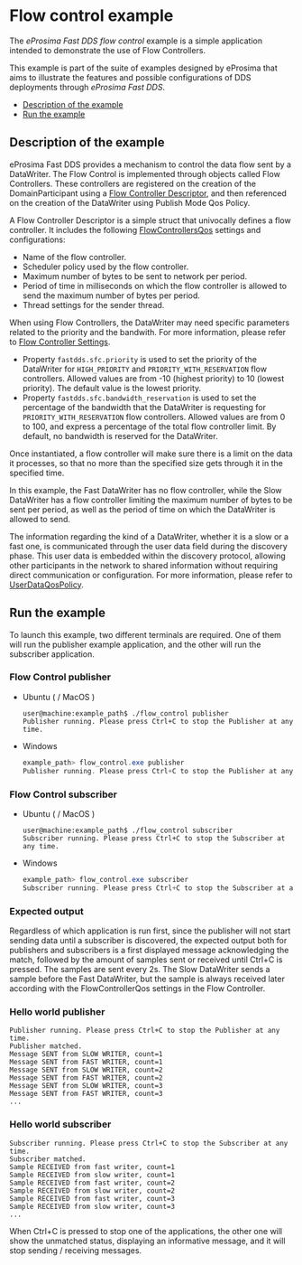 # Flow control example

The *eProsima Fast DDS flow control* example is a simple application intended to demonstrate the use
of Flow Controllers.

This example is part of the suite of examples designed by eProsima that aims to illustrate the features
and possible configurations of DDS deployments through *eProsima Fast DDS*.

* [Description of the example](#description-of-the-example)
* [Run the example](#run-the-example)

## Description of the example

eProsima Fast DDS provides a mechanism to control the data flow sent by a DataWriter.
The Flow Control is implemented through objects called Flow Controllers.
These controllers are registered on the creation of the DomainParticipant using a [Flow Controller Descriptor](https://fast-dds.docs.eprosima.com/en/latest/fastdds/api_reference/rtps/flowcontrol/FlowControllerDescriptor.html#flowcontrollerdescriptor), and then referenced on the creation of the DataWriter using Publish Mode Qos Policy.

A Flow Controller Descriptor is a simple struct that univocally defines a flow controller.
It includes the following [FlowControllersQos](https://fast-dds.docs.eprosima.com/en/latest/fastdds/dds_layer/core/policy/eprosimaExtensions.html#flowcontrollersqos) settings and configurations:
* Name of the flow controller.
* Scheduler policy used by the flow controller.
* Maximum number of bytes to be sent to network per period.
* Period of time in milliseconds on which the flow controller is allowed to send the maximum number of bytes per period.
* Thread settings for the sender thread.

When using Flow Controllers, the DataWriter may need specific parameters related to the priority and the bandwith.
For more information, please refer to [Flow Controller Settings](https://fast-dds.docs.eprosima.com/en/latest/fastdds/property_policies/flow_control.html#flow-controller-settings).
* Property `fastdds.sfc.priority` is used to set the priority of the DataWriter for `HIGH_PRIORITY` and `PRIORITY_WITH_RESERVATION` flow controllers. Allowed values are from -10 (highest priority) to 10 (lowest priority). The default value is the lowest priority.
* Property `fastdds.sfc.bandwidth_reservation` is used to set the percentage of the bandwidth that the DataWriter is requesting for `PRIORITY_WITH_RESERVATION` flow controllers. Allowed values are from 0 to 100, and express a percentage of the total flow controller limit. By default, no bandwidth is reserved for the DataWriter.

Once instantiated, a flow controller will make sure there is a limit on the data it processes, so that no more than the specified size gets through it in the specified time.

In this example, the Fast DataWriter has no flow controller, while the Slow DataWriter has a flow controller limiting the maximum number of bytes to be sent per period, as well as the period of time on which the DataWriter is allowed to send.

The information regarding the kind of a DataWriter, whether it is a slow or a fast one, is communicated through the user data field during the discovery phase. This user data is embedded within the discovery protocol, allowing other participants in the network to shared information without requiring direct communication or configuration.
For more information, please refer to [UserDataQosPolicy](https://fast-dds.docs.eprosima.com/en/latest/fastdds/api_reference/dds_pim/core/policy/userdataqospolicy.html#userdataqospolicy).

## Run the example

To launch this example, two different terminals are required.
One of them will run the publisher example application, and the other will run the subscriber application.

### Flow Control publisher

* Ubuntu ( / MacOS )

    ```shell
    user@machine:example_path$ ./flow_control publisher
    Publisher running. Please press Ctrl+C to stop the Publisher at any time.
    ```

* Windows

    ```powershell
    example_path> flow_control.exe publisher
    Publisher running. Please press Ctrl+C to stop the Publisher at any time.
    ```

### Flow Control subscriber

* Ubuntu ( / MacOS )

    ```shell
    user@machine:example_path$ ./flow_control subscriber
    Subscriber running. Please press Ctrl+C to stop the Subscriber at any time.
    ```

* Windows

    ```powershell
    example_path> flow_control.exe subscriber
    Subscriber running. Please press Ctrl+C to stop the Subscriber at any time.
    ```


### Expected output

Regardless of which application is run first, since the publisher will not start sending data until a subscriber is discovered, the expected output both for publishers and subscribers is a first displayed message acknowledging the match, followed by the amount of samples sent or received until Ctrl+C is pressed.
The samples are sent every 2s. The Slow DataWriter sends a sample before the Fast DataWriter, but the sample is always received later according with the FlowControllerQos settings in the Flow Controller.

### Hello world publisher

```shell
Publisher running. Please press Ctrl+C to stop the Publisher at any time.
Publisher matched.
Message SENT from SLOW WRITER, count=1
Message SENT from FAST WRITER, count=1
Message SENT from SLOW WRITER, count=2
Message SENT from FAST WRITER, count=2
Message SENT from SLOW WRITER, count=3
Message SENT from FAST WRITER, count=3
...
```

### Hello world subscriber

```shell
Subscriber running. Please press Ctrl+C to stop the Subscriber at any time.
Subscriber matched.
Sample RECEIVED from fast writer, count=1
Sample RECEIVED from slow writer, count=1
Sample RECEIVED from fast writer, count=2
Sample RECEIVED from slow writer, count=2
Sample RECEIVED from fast writer, count=3
Sample RECEIVED from slow writer, count=3
...
```

When Ctrl+C is pressed to stop one of the applications, the other one will show the unmatched status, displaying an informative message, and it will stop sending / receiving messages.
